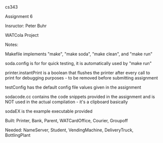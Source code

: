 cs343

Assignment 6

Insructor: Peter Buhr

WATCola Project


Notes:

Makefile implements "make", "make soda", "make clean", and "make run"

soda.config is for for quick testing, it is automatically used by "make run"

printer.instantPrint is a boolean that flushes the printer after every call to print for debugging purposes - to be removed before submitting assignment

testConfig has the default config file values given in the assignment

sodacode.cc contains the code snippets provided in the assignment and is NOT used in the actual compilation - it's a clipboard basically

sodaEX is the example executable provided

Built: Printer, Bank, Parent, WATCardOffice, Courier, Groupoff

Needed: NameServer, Student, VendingMachine, DeliveryTruck, BottlingPlant
